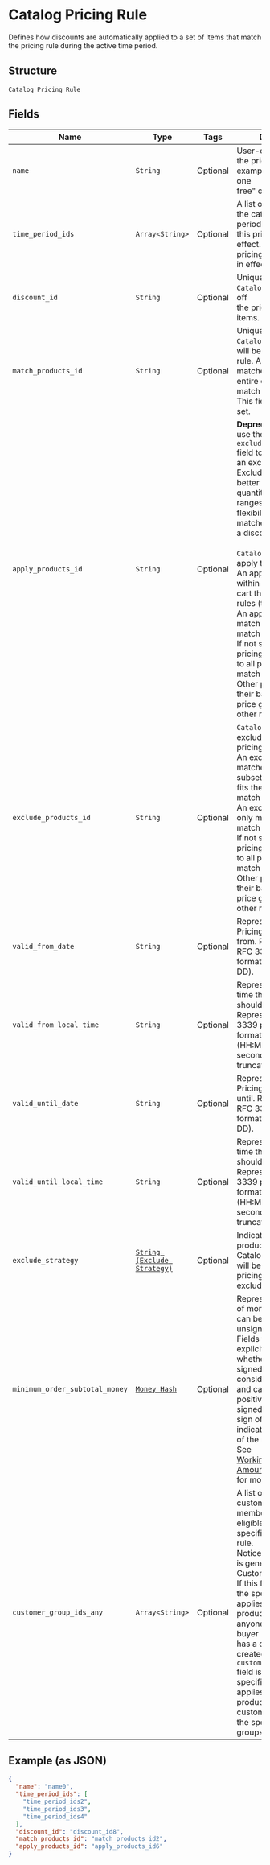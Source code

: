 
# Catalog Pricing Rule

Defines how discounts are automatically applied to a set of items that match the pricing rule
during the active time period.

## Structure

`Catalog Pricing Rule`

## Fields

| Name | Type | Tags | Description |
|  --- | --- | --- | --- |
| `name` | `String` | Optional | User-defined name for the pricing rule. For example, "Buy one get one<br>free" or "10% off". |
| `time_period_ids` | `Array<String>` | Optional | A list of unique IDs for the catalog time periods when<br>this pricing rule is in effect. If left unset, the pricing rule is always<br>in effect. |
| `discount_id` | `String` | Optional | Unique ID for the `CatalogDiscount` to take off<br>the price of all matched items. |
| `match_products_id` | `String` | Optional | Unique ID for the `CatalogProductSet` that will be matched by this rule. A match rule<br>matches within the entire cart, and can match multiple times. This field will always be set. |
| `apply_products_id` | `String` | Optional | __Deprecated__: Please use the `exclude_products_id` field to apply<br>an exclude set instead. Exclude sets allow better control over quantity<br>ranges and offer more flexibility for which matched items receive a discount.<br><br>`CatalogProductSet` to apply the pricing to.<br>An apply rule matches within the subset of the cart that fits the match rules (the match set).<br>An apply rule can only match once in the match set.<br>If not supplied, the pricing will be applied to all products in the match set.<br>Other products retain their base price, or a price generated by other rules. |
| `exclude_products_id` | `String` | Optional | `CatalogProductSet` to exclude from the pricing rule.<br>An exclude rule matches within the subset of the cart that fits the match rules (the match set).<br>An exclude rule can only match once in the match set.<br>If not supplied, the pricing will be applied to all products in the match set.<br>Other products retain their base price, or a price generated by other rules. |
| `valid_from_date` | `String` | Optional | Represents the date the Pricing Rule is valid from. Represented in RFC 3339 full-date format (YYYY-MM-DD). |
| `valid_from_local_time` | `String` | Optional | Represents the local time the pricing rule should be valid from. Represented in RFC 3339 partial-time format<br>(HH:MM:SS). Partial seconds will be truncated. |
| `valid_until_date` | `String` | Optional | Represents the date the Pricing Rule is valid until. Represented in RFC 3339 full-date format (YYYY-MM-DD). |
| `valid_until_local_time` | `String` | Optional | Represents the local time the pricing rule should be valid until. Represented in RFC 3339 partial-time format<br>(HH:MM:SS). Partial seconds will be truncated. |
| `exclude_strategy` | [`String (Exclude Strategy)`](../../doc/models/exclude-strategy.md) | Optional | Indicates which products matched by a CatalogPricingRule<br>will be excluded if the pricing rule uses an exclude set. |
| `minimum_order_subtotal_money` | [`Money Hash`](../../doc/models/money.md) | Optional | Represents an amount of money. `Money` fields can be signed or unsigned.<br>Fields that do not explicitly define whether they are signed or unsigned are<br>considered unsigned and can only hold positive amounts. For signed fields, the<br>sign of the value indicates the purpose of the money transfer. See<br>[Working with Monetary Amounts](../../https://developer.squareup.com/docs/build-basics/working-with-monetary-amounts)<br>for more information. |
| `customer_group_ids_any` | `Array<String>` | Optional | A list of IDs of customer groups, the members of which are eligible for discounts specified in this pricing rule.<br>Notice that a group ID is generated by the Customers API.<br>If this field is not set, the specified discount applies to matched products sold to anyone whether the buyer<br>has a customer profile created or not. If this `customer_group_ids_any` field is set, the specified discount<br>applies only to matched products sold to customers belonging to the specified customer groups. |

## Example (as JSON)

```json
{
  "name": "name0",
  "time_period_ids": [
    "time_period_ids2",
    "time_period_ids3",
    "time_period_ids4"
  ],
  "discount_id": "discount_id8",
  "match_products_id": "match_products_id2",
  "apply_products_id": "apply_products_id6"
}
```

